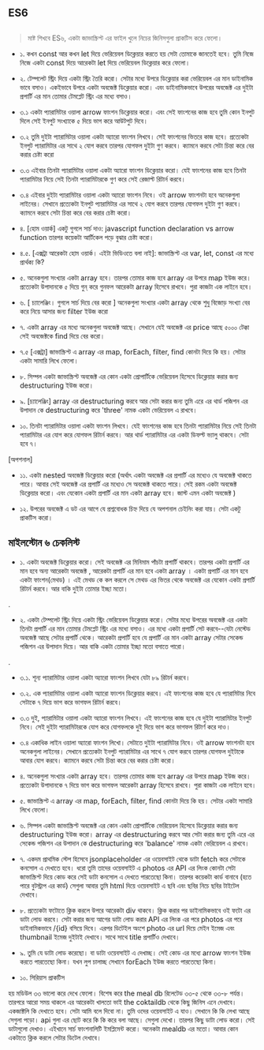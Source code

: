 ## ES6

## 

> মাষ্ট শিখবে ES৬, একটা জাভাস্ক্রিপ্ট এর ফাইল খুলে নিচের জিনিসগুলা প্রাকটিস করে ফেলো।  

- ১. কখন const আর কখন let দিয়ে ভেরিয়েবল ডিক্লেয়ার করতে হয় সেটা তোমাকে জানতেই হবে। তুমি নিজে নিজে একটা const দিয়ে আরেকটা let দিয়ে ভেরিয়েবল ডিক্লেয়ার করে ফেলো।

- ২. টেম্পলেট স্ট্রিং দিয়ে একটা স্ট্রিং তৈরি করো। সেটার মধ্যে উপরে ডিক্লেয়ার করা ভেরিয়েবল এর মান ডাইনামিক ভাবে বসাও। একইভাবে উপরে একটা অবজেক্ট ডিক্লেয়ার করো। এবং ডাইনামিকভাবে উপরের অবজেক্ট এর দুইটা প্রপার্টি এর মান তোমার টেমপ্লেট স্ট্রিং এর মধ্যে বসাও। 

- ৩.১ একটা প্যারামিটার ওয়ালা arrow ফাংশন ডিক্লেয়ার করো। এবং সেই ফাংশনের কাজ হবে তুমি কোন ইনপুট দিলে সেই ইনপুট সংখ্যাকে ৫ দিয়ে ভাগ করে আউটপুট দিবে। 

- ৩.২ তুমি দুইটা প্যারামিটার ওয়ালা একটা অ্যারো ফাংশন লিখবে। সেই ফাংশনের ভিতরে কাজ হবে। প্রত্যেকটা ইনপুট প্যারামিটার এর সাথে ২ যোগ করবে তারপর যোগফল দুইটা গুণ করবে। ক্যামনে করবে সেটা চিন্তা করে বের করার চেষ্টা করো 

- ৩.৩ এইবার তিনটা প্যারামিটার ওয়ালা একটা অ্যারো ফাংশন ডিক্লেয়ার করো। যেই ফাংশনের কাজ হবে তিনটা প্যারামিটার নিয়ে সেই তিনটা প্যারামিটারকে গুণ করে সেই রেজাল্ট রিটার্ন করবে। 

- ৩.৪ এইবার দুইটা প্যারামিটার ওয়ালা একটা অ্যারো ফাংশন নিবে। ওই arrow ফাংশনটা হবে অনেকগুলা লাইনের। সেখানে প্রত্যেকটা ইনপুট প্যারামিটার এর সাথে ২ যোগ করবে তারপর যোগফল দুইটা গুণ করবে। ক্যামনে করবে সেটা চিন্তা করে বের করার চেষ্টা করো। 


- ৪. [হোম ওয়ার্ক] একটু গুগলে সার্চ দাও: javascript function declaration vs arrow function তারপর কয়েকটা আর্টিকেল পড়ে বুঝার চেষ্টা করো। 

- ৪.৫. [এক্সট্রা আরেকটা হোম ওয়ার্ক। এইটা ভিডিওতে বলা নাই]: জাভাস্ক্রিপ্ট এর var, let, const এর মধ্যে প্রার্থক্য কি? 

- ৫. অনেকগুলা সংখ্যার একটা array হবে। তারপর তোমার কাজ হবে array এর উপরে map ইউজ করে। প্রত্যেকটা উপাদানকে ৫ দিয়ে গুন্ করে গুনফল আরেকটা array হিসেবে রাখবে। পুরা কাজটা এক লাইনে হবে। 

- ৬. [ চ্যালেঞ্জিং। গুগলে সার্চ দিয়ে বের করো ] অনেকগুলা সংখ্যার একটা array থেকে শুধু বিজোড় সংখ্যা বের করে নিয়ে আসার জন্য filter ইউজ করো 

- ৭. একটা array এর মধ্যে অনেকগুলা অবজেক্ট আছে। সেখানে যেই অবজেক্ট এর price আছে ৫০০০ টেক্কা সেই অবজেক্টকে find দিয়ে বের করো। 

- ৭.৫ [এক্সট্রা] জাভাস্ক্রিপ্ট এ array এর map, forEach, filter, find কোনটা দিয়ে কি হয়। সেটার একটা সামারি লিখে ফেলো। 


- ৮. সিম্পল একটা জাভাস্ক্রিপ্ট অবজেক্ট এর কোন একটা প্রোপার্টিকে ভেরিয়েবল হিসেবে ডিক্লেয়ার করার জন্য destructuring ইউজ করো। 

- ৯. [চ্যালেঞ্জিং] array এর destructuring করবে আর সেটা করার জন্য তুমি এরে এর থার্ড পজিশন এর উপাদান কে destructuring করে 'three' নামক একটা ভেরিয়েবল এ রাখবে। 

- ১০. তিনটা প্যারামিটার ওয়ালা একটা ফাংশন লিখবে। যেই ফাংশনের কাজ হবে তিনটা প্যারামিটার নিয়ে সেই তিনটা প্যারামিটার এর যোগ করে যোগফল রিটার্ন করবে। আর থার্ড প্যারামিটার এর একটা ডিফল্ট ভ্যালু থাকবে। সেটা হবে ৭। 


[অপশনাল]

- ১১. একটা nested অবজেক্ট ডিক্লেয়ার করো (অর্থাৎ একটা অবজেক্ট এর প্রপার্টি এর মধ্যেও যে অবজেক্ট থাকতে পারে। আবার সেই অবজেক্ট এর প্রপার্টি এর মধ্যেও সে অবজেক্ট থাকতে পারে। সেই রকম একটা অবজেক্ট ডিক্লেয়ার করো। এবং যেকোন একটা প্রপার্টি এর মান একটা array হবে। জাস্ট এমন একটা অবজেক্ট )

- ১২. উপরের অবজেক্ট এ ডট এর আগে যে প্রশ্নবোধক চিহ্ন দিয়ে যে অপশনাল চেইনিং করা যায়। সেটা একটু প্রাকটিস করো। 



## মাইলস্টোন ৬ চেকলিস্ট 

- ১. একটা অবজেক্ট ডিক্লেয়ার করো। সেই অবজেক্ট এর মিনিমাম পাঁচটা প্রপার্টি থাকবে। তারপর একটা প্রপার্টি এর মান হবে অন্য আরেকটা অবজেক্ট , আরেকটা প্রপার্টি এর মান হবে একটা array । একটা প্রপার্টি এর মান হবে একটা ফাংশন(মেথড) । এই মেথড কে কল করলে সে মেথড এর ভিতর থেকে অবজেক্ট এর যেকোন একটা প্রপার্টি রিটার্ন করবে। আর বাকি দুইটা তোমার ইচ্ছা মতো। 

.

- ২. একটা টেম্পলেট স্ট্রিং দিয়ে একটা স্ট্রিং ভেরিয়েবল ডিক্লেয়ার করো। সেটার মধ্যে উপরের অবজেক্ট এর একটা তিনটা প্রপার্টি এর মান তোমার টেমপ্লেট স্ট্রিং এর মধ্যে বসাও। এর মধ্যে একটা প্রপার্টি সেট করবে--যেটা নেস্টেড অবজেক্ট আছে সেটার প্রপার্টি থেকে। আরেকটা প্রপার্টি হবে যে প্রপার্টি এর মান একটা array সেটার সেকেন্ড পজিশন এর উপাদান দিয়ে। আর বাকি একটা তোমার ইচ্ছা মতো বসাতে পারো। 

.

- ৩.১. শূন্য প্যারামিটার ওয়ালা একটা অ্যারো ফাংশন লিখবে যেটা ৮৯ রিটার্ন করবে। 

- ৩.২. এক প্যারামিটার ওয়ালা একটা অ্যারো ফাংশন ডিক্লেয়ার করবে। এই ফাংশনের কাজ হবে যে প্যারামিটার নিবে সেটাকে ৭ দিয়ে ভাগ করে ভাগফল রিটার্ন করবে। 

- ৩.৩ দুই, প্যারামিটার ওয়ালা একটা অ্যারো ফাংশন লিখবে। এই ফাংশনের কাজ হবে যে দুইটা প্যারামিটার ইনপুট নিবে। সেই দুইটা প্যারামিটারকে যোগ করে যোগফলকে দুই দিয়ে ভাগ করে ভাগফল রিটার্ণ করে দাও। 

- ৩.৪ একাধিক লাইন ওয়ালা অ্যারো ফাংশন লিখো। সেটাতে দুইটা প্যারামিটার নিবে। ওই arrow ফাংশনটা হবে অনেকগুলা লাইনের। সেখানে প্রত্যেকটা ইনপুট প্যারামিটার এর সাথে ৭ যোগ করবে তারপর যোগফল দুইটাকে আবার যোগ করবে। ক্যামনে করবে সেটা চিন্তা করে বের করার চেষ্টা করো। 



- ৪. অনেকগুলা সংখ্যার একটা array হবে। তারপর তোমার কাজ হবে array এর উপরে map ইউজ করে। প্রত্যেকটা উপাদানকে ৭ দিয়ে ভাগ করে ভাগফল আরেকটা array হিসেবে রাখবে। পুরা কাজটা এক লাইনে হবে। 



- ৫. জাভাস্ক্রিপ্ট এ array এর map, forEach, filter, find কোনটা দিয়ে কি হয়। সেটার একটা সামারি লিখে ফেলো। 


- ৬. সিম্পল একটা জাভাস্ক্রিপ্ট অবজেক্ট এর কোন একটা প্রোপার্টিকে ভেরিয়েবল হিসেবে ডিক্লেয়ার করার জন্য destructuring ইউজ করো। array এর destructuring করবে আর সেটা করার জন্য তুমি এরে এর সেকেন্ড পজিশন এর উপাদান কে destructuring করে 'balance' নামক একটা ভেরিয়েবল এ রাখবে।


- ৭. একদম প্রাথমিক স্টেপ হিসেবে jsonplaceholder এর ওয়েবসাইট থেকে ডাটা fetch করে সেটাকে কনসোল এ দেখাতে হবে। ধরো তুমি তাদের ওয়েবসাইট এ photos এর API এর লিংক কোনটা সেটা জাভাস্ক্রিপ্ট দিয়ে কোড করে সেই ডাটা কনসোল এ দেখতে পারতেছো কিনা। তারপর কয়েকটা কার্ড বানাবে (হতে পারে বুটস্ট্রাপ এর কার্ড) সেগুলা আবার তুমি html দিয়ে ওয়েবসাইট এ ছবি এবং ছবির নিচে ছবির টাইটেল দেখাবে। 

- ৮. প্রত্যেকটা ফটোতে ক্লিক করলে উপরে আরেকটা div থাকবে। ক্লিক করার পর ডাইনামিকভাবে ওই ফটো এর ডাটা লোড করবে। সেটা করার জন্য আগের ডাটা লোড করার API এর লিংক এর পরে photos এর পরে ডাইনামিকভাবে /{id} বসিয়ে দিবে। এরপর ডিটেইল অংশে photo এর url দিয়ে মেইন ইমেজ এবং thumbnail ইমেজ দুইটাই দেখাবে। সাথে সাথে title প্রপার্টিও দেখাবে। 


- ৯. তুমি যে ডাটা লোড করেছো। বা ডাটা ওয়েবসাইট এ দেখাচ্ছ। সেই কোড এর মধ্যে arrow ফাংশন ইউজ করতে পারতেছো কিনা। যখন লুপ চালাচ্ছ সেখানে forEach ইউজ করতে পারতেছো কিনা। 


- ১০. সিরিয়াস প্রাকটিস 

হয় মডিউল ৩৩ ভালো করে দেখে ফেলো। বিশেষ করে the meal db রিলেটেড ৩৩-৫ থেকে ৩৩-৮ পর্যন্ত। তারপরে আরো সময় থাকলে এর আরেকটা খালতো ভাই the coktaildb থেকে কিছু জিনিস এনে দেখাবে। একজাক্টলি কি দেখাতে হবে। সেটা আমি বলে দিবো না। তুমি ওদের ওয়েবসাইট এ যাও। সেখানে কি কি লেখা আছে সেগুলা পড়ো। api গুলা এর ছোট করে কি কি করে বলা আছে। সেগুলা দেখো। তারপর কিছু ডাটা লোড করো। সেই ডাটাগুলো দেখাও। এইখানে সার্চ ফাংশনালিটি ইমপ্লিমেন্ট করো। অনেকটা mealdb এর মতো। আবার কোন একটাতে ক্লিক করলে সেটার ডিটেল দেখাবে। 